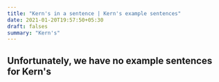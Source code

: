 ```yaml
---
title: "Kern's in a sentence | Kern's example sentences"
date: 2021-01-20T19:57:50+05:30
draft: falses
summary: "Kern's"
---
```

## Unfortunately, we have no example sentences for Kern's                 
